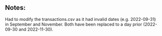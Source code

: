 
## Notes:
Had to modify the transactions.csv as it had invalid dates 
(e.g. 2022-09-31) in September and November.
Both have been replaced to a day prior (2022-09-30 and 2022-11-30).
